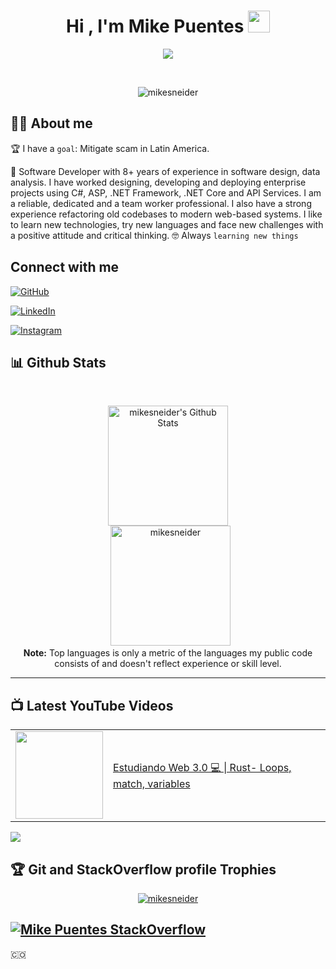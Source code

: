 <h1 align="center">Hi , I'm Mike Puentes <img src="https://media.giphy.com/media/hvRJCLFzcasrR4ia7z/giphy.gif" width="35"></h1>
<p align="center">
  <a href="https://github.com/DenverCoder1/readme-typing-svg"><img src="https://readme-typing-svg.herokuapp.com?lines=Computer+Science+Msc;Support+Engineer+for+Azure;dotNET+Developer;Podcaster;Microsoft+Evangelist(AZ900);Always%20learning%20new%20things&center=true&width=500&height=50"></a>
</p>


<br>

<p align="center"> 
	<img src="https://komarev.com/ghpvc/?username=mikesneider&label=Profile%20views&color=0e75b6&style=plastic" alt="mikesneider" /> 
	
</p>


## :sassy_man:  About me
:trophy: I have a `goal`: Mitigate scam in Latin America.

🧮 Software Developer with 8+ years of experience in software design, data analysis. I have worked designing, developing and deploying enterprise projects using C#, ASP, .NET Framework, .NET Core and API Services. I am a reliable, dedicated and a team worker professional. I also have a strong experience refactoring old codebases to modern web-based systems. I like to learn new technologies, try new languages and face new challenges with a positive attitude and critical thinking.
:nerd_face: Always `learning new things`



## Connect with me
<p align="center">
	
<a href="https://github.com/mikesneider"><img src="https://img.shields.io/badge/github-%23181717.svg?style=plastic&logo=github&logoColor=white" alt="GitHub"/></a>
	
<a href="https://www.linkedin.com/in/mikesneider/"><img src="https://img.shields.io/badge/linkedin-%230A66C2.svg?style=plastic&logo=linkedin&logoColor=white" alt="LinkedIn"/></a>
	
<a href="https://www.instagram.com/mikesneiderp/"><img src="https://img.shields.io/badge/instagram-%23E4405F.svg?style=plastic&logo=instagram&logoColor=white" alt="Instagram"/></a>
</p>




## 📊 Github Stats




  <br/>
  <p align="center">
    <a href="https://github.com/anuraghazra/github-readme-stats"><img alt="mikesneider's Github Stats" src="https://github-readme-stats.vercel.app/api?username=mikesneider&show_icons=true&count_private=true&theme=algolia" height="192px"/></a>
<br/>
  &nbsp;
	  <img src="https://github-readme-stats.vercel.app/api/top-langs?username=mikesneider&langs_count=10&show_icons=true&locale=en&layout=compact&theme=algolia" alt="mikesneider" height="192px"/>
  <br/>
  <b>Note:</b> Top languages is only a metric of the languages my public code consists of and doesn't reflect experience or skill level.
  </p>
  
  

----
## 📺 Latest YouTube Videos

<table>
  <tbody>
<!-- YOUTUBE:START --><tr><td><a href="https://youtu.be/c-8CB24WCvw"><img width="140px" src="https://i.ytimg.com/vi/c-8CB24WCvw/mqdefault.jpg"></a></td>
<td><a href="https://youtu.be/c-8CB24WCvw">Estudiando Web 3.0 💻 | Rust- Loops, match, variables</a><br/></td></tr>
<!-- YOUTUBE:END -->
</tbody>
  </table>

[<img src="https://img.shields.io/badge/-Subscribe-red?style=for-the-badge&logo=youtube&logoColor=white"/>](https://www.youtube.com/channel/UCTmWKK6iB6yRP1yjk7fDf2Q?sub_confirmation=1)



## :trophy: Git and StackOverflow profile Trophies

<p align="center"> <a href="https://github.com/ryo-ma/github-profile-trophy"><img src="https://github-profile-trophy.vercel.app/?username=mikesneider&layout=compact&theme=algolia" alt="mikesneider" /></a> </p>

[![Mike Puentes StackOverflow](https://github-readme-stackoverflow.vercel.app/?userID=4839262)](https://stackoverflow.com/users/4839262/mikesneider)
-----

:colombia:
